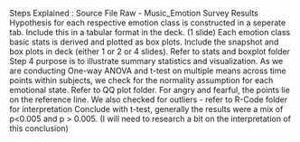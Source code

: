Steps Explained : 
Source File Raw - Music_Emotion Survey Results
Hypothesis for each respective emotion class is constructed in a seperate tab. Include this in a tabular format in the deck. (1 slide) 
Each emotion class basic stats is derived and plotted as box plots. Include the snapshot and box plots in deck (either 1 or 2 or 4 slides). Refer to stats and boxplot folder
Step 4 purpose is to illustrate summary statistics and visualization.
As we are conducting One-way ANOVA and t-test on multiple means across time points within subjects, we check for the normality assumption for each emotional state. Refer to QQ plot folder.
For angry and fearful, the points lie on the reference line.
We also checked for outliers - refer to R-Code folder for interpretation
Conclude with t-test, generally the results were a mix of p<0.005 and p > 0.005. (I will need to research a bit on the interpretation of this conclusion)
